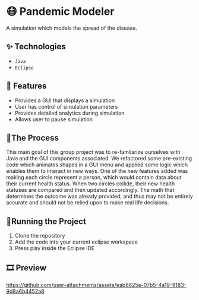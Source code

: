# 😷 Pandemic Modeler

A simulation which models the spread of the disease.


## ✨ Technologies

- `Java`
- `Eclipse`


## 🚀 Features

- Provides a GUI that displays a simulation
- User has control of simulation parameters
- Provides detailed analytics during simulation
- Allows user to pause simulation

## 📍The Process

This main goal of this group project was to re-familarize ourselves with Java and the GUI components associated. We refactored some pre-existing code which animates shapes in a GUI menu and applied
some logic which enables them to interact in new ways. One of the new features added was making each circle represent a person, which would contain data about their current health
status. When two circles collide, their new health statuses are compared and then updated accordingly. The math that determines the outcome was already provided, and thus may not be 
entirely accurate and should not be relied upon to make real life decisions.

## 🚦Running the Project

1. Clone the repository
2. Add the code into your current eclipse workspace
3. Press play inside the Eclipse IDE

## 🎞️ Preview

https://github.com/user-attachments/assets/eab8825e-07b5-4a19-9183-9d8a6b4452a8

